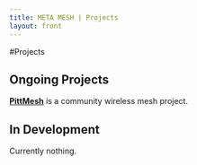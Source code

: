 ```yaml
---
title: META MESH | Projects
layout: front
---
```

#Projects

## Ongoing Projects

**[PittMesh](http://pittmesh.org)** is a community wireless mesh project.

## In Development

Currently nothing.
